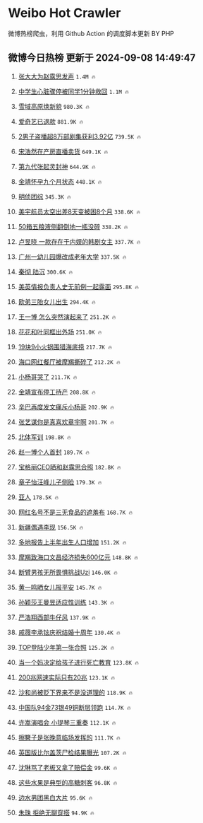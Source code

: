# Weibo Hot Crawler 



微博热榜爬虫，利用 Github Action 的调度脚本更新 BY PHP 


## 微博今日热榜 更新于 2024-09-08 14:49:47 
1. [张大大为赵露思发声](https://s.weibo.com/weibo?q=%23%E5%BC%A0%E5%A4%A7%E5%A4%A7%E4%B8%BA%E8%B5%B5%E9%9C%B2%E6%80%9D%E5%8F%91%E5%A3%B0%23&t=31&band_rank=1&Refer=top) `1.4M 🔥` 

1. [中学生心脏骤停被同学1分钟救回](https://s.weibo.com/weibo?q=%23%E4%B8%AD%E5%AD%A6%E7%94%9F%E5%BF%83%E8%84%8F%E9%AA%A4%E5%81%9C%E8%A2%AB%E5%90%8C%E5%AD%A61%E5%88%86%E9%92%9F%E6%95%91%E5%9B%9E%23&t=31&band_rank=2&Refer=top) `1.1M 🔥` 

1. [雪域高原焕新貌](https://s.weibo.com/weibo?q=%23%E9%9B%AA%E5%9F%9F%E9%AB%98%E5%8E%9F%E7%84%95%E6%96%B0%E8%B2%8C%23&t=31&band_rank=3&Refer=top) `980.3K 🔥` 

1. [爱奇艺已退款](https://s.weibo.com/weibo?q=%23%E7%88%B1%E5%A5%87%E8%89%BA%E5%B7%B2%E9%80%80%E6%AC%BE%23&t=31&band_rank=4&Refer=top) `881.9K 🔥` 

1. [2男子盗播超8万部剧集获利3.92亿](https://s.weibo.com/weibo?q=%232%E7%94%B7%E5%AD%90%E7%9B%97%E6%92%AD%E8%B6%858%E4%B8%87%E9%83%A8%E5%89%A7%E9%9B%86%E8%8E%B7%E5%88%A93.92%E4%BA%BF%23&t=31&band_rank=5&Refer=top) `739.5K 🔥` 

1. [宋浩然在产房直播卖货](https://s.weibo.com/weibo?q=%23%E5%AE%8B%E6%B5%A9%E7%84%B6%E5%9C%A8%E4%BA%A7%E6%88%BF%E7%9B%B4%E6%92%AD%E5%8D%96%E8%B4%A7%23&t=31&band_rank=6&Refer=top) `649.1K 🔥` 

1. [第九代张起灵封神](https://s.weibo.com/weibo?q=%E7%AC%AC%E4%B9%9D%E4%BB%A3%E5%BC%A0%E8%B5%B7%E7%81%B5%E5%B0%81%E7%A5%9E&t=31&band_rank=7&Refer=top) `644.9K 🔥` 

1. [金靖怀孕九个月状态](https://s.weibo.com/weibo?q=%E9%87%91%E9%9D%96%E6%80%80%E5%AD%95%E4%B9%9D%E4%B8%AA%E6%9C%88%E7%8A%B6%E6%80%81&t=31&band_rank=8&Refer=top) `448.1K 🔥` 

1. [明侦团综](https://s.weibo.com/weibo?q=%E6%98%8E%E4%BE%A6%E5%9B%A2%E7%BB%BC&t=31&band_rank=9&Refer=top) `345.3K 🔥` 

1. [美宇航员太空出差8天变被困8个月](https://s.weibo.com/weibo?q=%23%E7%BE%8E%E5%AE%87%E8%88%AA%E5%91%98%E5%A4%AA%E7%A9%BA%E5%87%BA%E5%B7%AE8%E5%A4%A9%E5%8F%98%E8%A2%AB%E5%9B%B08%E4%B8%AA%E6%9C%88%23&t=31&band_rank=10&Refer=top) `338.6K 🔥` 

1. [50箱五粮液侧翻倒地一瓶没碎](https://s.weibo.com/weibo?q=%2350%E7%AE%B1%E4%BA%94%E7%B2%AE%E6%B6%B2%E4%BE%A7%E7%BF%BB%E5%80%92%E5%9C%B0%E4%B8%80%E7%93%B6%E6%B2%A1%E7%A2%8E%23&t=31&band_rank=11&Refer=top) `338.2K 🔥` 

1. [卢昱晓 一款存在于内娱的韩剧女主](https://s.weibo.com/weibo?q=%E5%8D%A2%E6%98%B1%E6%99%93%20%E4%B8%80%E6%AC%BE%E5%AD%98%E5%9C%A8%E4%BA%8E%E5%86%85%E5%A8%B1%E7%9A%84%E9%9F%A9%E5%89%A7%E5%A5%B3%E4%B8%BB&t=31&band_rank=12&Refer=top) `337.7K 🔥` 

1. [广州一幼儿园爆改成老年大学](https://s.weibo.com/weibo?q=%23%E5%B9%BF%E5%B7%9E%E4%B8%80%E5%B9%BC%E5%84%BF%E5%9B%AD%E7%88%86%E6%94%B9%E6%88%90%E8%80%81%E5%B9%B4%E5%A4%A7%E5%AD%A6%23&t=31&band_rank=13&Refer=top) `337.5K 🔥` 

1. [秦彻 陆沉](https://s.weibo.com/weibo?q=%E7%A7%A6%E5%BD%BB%20%E9%99%86%E6%B2%89&t=31&band_rank=14&Refer=top) `300.6K 🔥` 

1. [美英情报负责人史无前例一起露面](https://s.weibo.com/weibo?q=%23%E7%BE%8E%E8%8B%B1%E6%83%85%E6%8A%A5%E8%B4%9F%E8%B4%A3%E4%BA%BA%E5%8F%B2%E6%97%A0%E5%89%8D%E4%BE%8B%E4%B8%80%E8%B5%B7%E9%9C%B2%E9%9D%A2%23&t=31&band_rank=15&Refer=top) `295.8K 🔥` 

1. [欧弟三胎女儿出生](https://s.weibo.com/weibo?q=%23%E6%AC%A7%E5%BC%9F%E4%B8%89%E8%83%8E%E5%A5%B3%E5%84%BF%E5%87%BA%E7%94%9F%23&t=31&band_rank=16&Refer=top) `294.4K 🔥` 

1. [王一博 怎么突然演起来了](https://s.weibo.com/weibo?q=%E7%8E%8B%E4%B8%80%E5%8D%9A%20%E6%80%8E%E4%B9%88%E7%AA%81%E7%84%B6%E6%BC%94%E8%B5%B7%E6%9D%A5%E4%BA%86&t=31&band_rank=17&Refer=top) `251.2K 🔥` 

1. [花花和叶同框出外场](https://s.weibo.com/weibo?q=%23%E8%8A%B1%E8%8A%B1%E5%92%8C%E5%8F%B6%E5%90%8C%E6%A1%86%E5%87%BA%E5%A4%96%E5%9C%BA%23&t=31&band_rank=18&Refer=top) `251.0K 🔥` 

1. [19块9小火锅围猎海底捞](https://s.weibo.com/weibo?q=%2319%E5%9D%979%E5%B0%8F%E7%81%AB%E9%94%85%E5%9B%B4%E7%8C%8E%E6%B5%B7%E5%BA%95%E6%8D%9E%23&t=31&band_rank=19&Refer=top) `217.7K 🔥` 

1. [海口网红餐厅被摩羯撕碎了](https://s.weibo.com/weibo?q=%23%E6%B5%B7%E5%8F%A3%E7%BD%91%E7%BA%A2%E9%A4%90%E5%8E%85%E8%A2%AB%E6%91%A9%E7%BE%AF%E6%92%95%E7%A2%8E%E4%BA%86%23&t=31&band_rank=20&Refer=top) `212.2K 🔥` 

1. [小杨哥哭了](https://s.weibo.com/weibo?q=%23%E5%B0%8F%E6%9D%A8%E5%93%A5%E5%93%AD%E4%BA%86%23&t=31&band_rank=21&Refer=top) `211.7K 🔥` 

1. [金靖宣布停工待产](https://s.weibo.com/weibo?q=%23%E9%87%91%E9%9D%96%E5%AE%A3%E5%B8%83%E5%81%9C%E5%B7%A5%E5%BE%85%E4%BA%A7%23&t=31&band_rank=22&Refer=top) `208.8K 🔥` 

1. [辛巴再度发文痛斥小杨哥](https://s.weibo.com/weibo?q=%23%E8%BE%9B%E5%B7%B4%E5%86%8D%E5%BA%A6%E5%8F%91%E6%96%87%E7%97%9B%E6%96%A5%E5%B0%8F%E6%9D%A8%E5%93%A5%23&t=31&band_rank=23&Refer=top) `202.9K 🔥` 

1. [张艺谋你是真喜欢章宇啊](https://s.weibo.com/weibo?q=%E5%BC%A0%E8%89%BA%E8%B0%8B%E4%BD%A0%E6%98%AF%E7%9C%9F%E5%96%9C%E6%AC%A2%E7%AB%A0%E5%AE%87%E5%95%8A&t=31&band_rank=24&Refer=top) `201.7K 🔥` 

1. [北体军训](https://s.weibo.com/weibo?q=%E5%8C%97%E4%BD%93%E5%86%9B%E8%AE%AD&t=31&band_rank=25&Refer=top) `198.8K 🔥` 

1. [赵一博个人首封](https://s.weibo.com/weibo?q=%23%E8%B5%B5%E4%B8%80%E5%8D%9A%E4%B8%AA%E4%BA%BA%E9%A6%96%E5%B0%81%23&t=31&band_rank=26&Refer=top) `189.7K 🔥` 

1. [宝格丽CEO晒和赵露思合照](https://s.weibo.com/weibo?q=%23%E5%AE%9D%E6%A0%BC%E4%B8%BDCEO%E6%99%92%E5%92%8C%E8%B5%B5%E9%9C%B2%E6%80%9D%E5%90%88%E7%85%A7%23&t=31&band_rank=27&Refer=top) `182.8K 🔥` 

1. [章子怡汪峰儿子侧脸](https://s.weibo.com/weibo?q=%23%E7%AB%A0%E5%AD%90%E6%80%A1%E6%B1%AA%E5%B3%B0%E5%84%BF%E5%AD%90%E4%BE%A7%E8%84%B8%23&t=31&band_rank=28&Refer=top) `179.3K 🔥` 

1. [亚人](https://s.weibo.com/weibo?q=%E4%BA%9A%E4%BA%BA&t=31&band_rank=29&Refer=top) `178.5K 🔥` 

1. [网红名号不是三无食品的遮羞布](https://s.weibo.com/weibo?q=%23%E7%BD%91%E7%BA%A2%E5%90%8D%E5%8F%B7%E4%B8%8D%E6%98%AF%E4%B8%89%E6%97%A0%E9%A3%9F%E5%93%81%E7%9A%84%E9%81%AE%E7%BE%9E%E5%B8%83%23&t=31&band_rank=30&Refer=top) `168.7K 🔥` 

1. [新疆偶遇李现](https://s.weibo.com/weibo?q=%23%E6%96%B0%E7%96%86%E5%81%B6%E9%81%87%E6%9D%8E%E7%8E%B0%23&t=31&band_rank=31&Refer=top) `156.5K 🔥` 

1. [多地报告上半年出生人口增加](https://s.weibo.com/weibo?q=%23%E5%A4%9A%E5%9C%B0%E6%8A%A5%E5%91%8A%E4%B8%8A%E5%8D%8A%E5%B9%B4%E5%87%BA%E7%94%9F%E4%BA%BA%E5%8F%A3%E5%A2%9E%E5%8A%A0%23&t=31&band_rank=32&Refer=top) `151.2K 🔥` 

1. [摩羯致海口文昌经济损失600亿元](https://s.weibo.com/weibo?q=%23%E6%91%A9%E7%BE%AF%E8%87%B4%E6%B5%B7%E5%8F%A3%E6%96%87%E6%98%8C%E7%BB%8F%E6%B5%8E%E6%8D%9F%E5%A4%B1600%E4%BA%BF%E5%85%83%23&t=31&band_rank=33&Refer=top) `148.8K 🔥` 

1. [断臂男孩无所畏惧挑战Uzi](https://s.weibo.com/weibo?q=%23%E6%96%AD%E8%87%82%E7%94%B7%E5%AD%A9%E6%97%A0%E6%89%80%E7%95%8F%E6%83%A7%E6%8C%91%E6%88%98Uzi%23&t=31&band_rank=34&Refer=top) `146.0K 🔥` 

1. [黄一鸣晒女儿报平安](https://s.weibo.com/weibo?q=%23%E9%BB%84%E4%B8%80%E9%B8%A3%E6%99%92%E5%A5%B3%E5%84%BF%E6%8A%A5%E5%B9%B3%E5%AE%89%23&t=31&band_rank=35&Refer=top) `145.7K 🔥` 

1. [孙颖莎王曼昱适应性训练](https://s.weibo.com/weibo?q=%23%E5%AD%99%E9%A2%96%E8%8E%8E%E7%8E%8B%E6%9B%BC%E6%98%B1%E9%80%82%E5%BA%94%E6%80%A7%E8%AE%AD%E7%BB%83%23&t=31&band_rank=36&Refer=top) `143.3K 🔥` 

1. [严浩翔西部牛仔风](https://s.weibo.com/weibo?q=%23%E4%B8%A5%E6%B5%A9%E7%BF%94%E8%A5%BF%E9%83%A8%E7%89%9B%E4%BB%94%E9%A3%8E%23&t=31&band_rank=37&Refer=top) `137.9K 🔥` 

1. [戚薇李承铉庆祝结婚十周年](https://s.weibo.com/weibo?q=%23%E6%88%9A%E8%96%87%E6%9D%8E%E6%89%BF%E9%93%89%E5%BA%86%E7%A5%9D%E7%BB%93%E5%A9%9A%E5%8D%81%E5%91%A8%E5%B9%B4%23&t=31&band_rank=38&Refer=top) `130.4K 🔥` 

1. [TOP登陆少年第一张合照](https://s.weibo.com/weibo?q=%23TOP%E7%99%BB%E9%99%86%E5%B0%91%E5%B9%B4%E7%AC%AC%E4%B8%80%E5%BC%A0%E5%90%88%E7%85%A7%23&t=31&band_rank=39&Refer=top) `125.2K 🔥` 

1. [当一个妈决定给孩子进行死亡教育](https://s.weibo.com/weibo?q=%23%E5%BD%93%E4%B8%80%E4%B8%AA%E5%A6%88%E5%86%B3%E5%AE%9A%E7%BB%99%E5%AD%A9%E5%AD%90%E8%BF%9B%E8%A1%8C%E6%AD%BB%E4%BA%A1%E6%95%99%E8%82%B2%23&t=31&band_rank=40&Refer=top) `123.8K 🔥` 

1. [200兆网速实际只有20兆](https://s.weibo.com/weibo?q=%23200%E5%85%86%E7%BD%91%E9%80%9F%E5%AE%9E%E9%99%85%E5%8F%AA%E6%9C%8920%E5%85%86%23&t=31&band_rank=41&Refer=top) `123.1K 🔥` 

1. [沙和尚被贬下界来不是没道理的](https://s.weibo.com/weibo?q=%E6%B2%99%E5%92%8C%E5%B0%9A%E8%A2%AB%E8%B4%AC%E4%B8%8B%E7%95%8C%E6%9D%A5%E4%B8%8D%E6%98%AF%E6%B2%A1%E9%81%93%E7%90%86%E7%9A%84&t=31&band_rank=42&Refer=top) `118.9K 🔥` 

1. [中国队94金73银49铜断层领跑](https://s.weibo.com/weibo?q=%23%E4%B8%AD%E5%9B%BD%E9%98%9F94%E9%87%9173%E9%93%B649%E9%93%9C%E6%96%AD%E5%B1%82%E9%A2%86%E8%B7%91%23&t=31&band_rank=43&Refer=top) `114.7K 🔥` 

1. [许嵩演唱会 小提琴三重奏](https://s.weibo.com/weibo?q=%E8%AE%B8%E5%B5%A9%E6%BC%94%E5%94%B1%E4%BC%9A%20%E5%B0%8F%E6%8F%90%E7%90%B4%E4%B8%89%E9%87%8D%E5%A5%8F&t=31&band_rank=44&Refer=top) `112.1K 🔥` 

1. [擦簪子是张晚意临场发挥的](https://s.weibo.com/weibo?q=%E6%93%A6%E7%B0%AA%E5%AD%90%E6%98%AF%E5%BC%A0%E6%99%9A%E6%84%8F%E4%B8%B4%E5%9C%BA%E5%8F%91%E6%8C%A5%E7%9A%84&t=31&band_rank=45&Refer=top) `111.7K 🔥` 

1. [英国版比尔盖茨尸检结果曝光](https://s.weibo.com/weibo?q=%23%E8%8B%B1%E5%9B%BD%E7%89%88%E6%AF%94%E5%B0%94%E7%9B%96%E8%8C%A8%E5%B0%B8%E6%A3%80%E7%BB%93%E6%9E%9C%E6%9B%9D%E5%85%89%23&t=31&band_rank=46&Refer=top) `107.2K 🔥` 

1. [沈琳骂了老板又拿了赔偿金](https://s.weibo.com/weibo?q=%E6%B2%88%E7%90%B3%E9%AA%82%E4%BA%86%E8%80%81%E6%9D%BF%E5%8F%88%E6%8B%BF%E4%BA%86%E8%B5%94%E5%81%BF%E9%87%91&t=31&band_rank=47&Refer=top) `99.6K 🔥` 

1. [这些水果是典型的高糖刺客](https://s.weibo.com/weibo?q=%23%E8%BF%99%E4%BA%9B%E6%B0%B4%E6%9E%9C%E6%98%AF%E5%85%B8%E5%9E%8B%E7%9A%84%E9%AB%98%E7%B3%96%E5%88%BA%E5%AE%A2%23&t=31&band_rank=48&Refer=top) `96.8K 🔥` 

1. [边水男团黑白大片](https://s.weibo.com/weibo?q=%E8%BE%B9%E6%B0%B4%E7%94%B7%E5%9B%A2%E9%BB%91%E7%99%BD%E5%A4%A7%E7%89%87&t=31&band_rank=49&Refer=top) `95.6K 🔥` 

1. [朱珠 拒绝无聊穿搭](https://s.weibo.com/weibo?q=%E6%9C%B1%E7%8F%A0%20%E6%8B%92%E7%BB%9D%E6%97%A0%E8%81%8A%E7%A9%BF%E6%90%AD&t=31&band_rank=50&Refer=top) `94.9K 🔥` 

